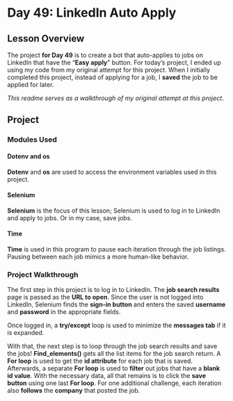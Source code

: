 # Day 49: LinkedIn Auto Apply
## Lesson Overview
The project **for Day 49** is to create a bot that auto-applies to jobs on LinkedIn that have the “**Easy apply**" button.  For today’s project, I ended up using my code from my original attempt for this project. When I initially completed this project, instead of applying for a job, I **saved** the job to be applied for later.

*This readme serves as a walkthrough of my original attempt at this project*.
## Project
### Modules Used
#### Dotenv and os
**Dotenv** and **os** are used to access the environment variables used in this project.
#### Selenium
**Selenium** is the focus of this lesson; Selenium is used to log in to LinkedIn and apply to jobs. Or in my case, save jobs.
#### Time
**Time** is used in this program to pause each iteration through the job listings. Pausing between each job mimics a more human-like behavior.
### Project Walkthrough
The first step in this project is to log in to LinkedIn. The **job search results** page is passed as the **URL to open**. Since the user is not logged into LinkedIn, Selenium finds the **sign-in button** and enters the saved **username** and **password** in the appropriate fields.

Once logged in, a **try/except** loop is used to minimize the **messages tab** if it is expanded.

With that, the next step is to loop through the job search results and save the jobs! **Find_elements()** gets all the list items for the job search return. A **For loop** is used to get the **id attribute** for each job that is saved. Afterwards, a separate **For loop** is used to **filter** out jobs that have a **blank id value**. With the necessary data, all that remains is to click the **save button** using one last **For loop**. For one additional challenge, each iteration also **follows** the **company** that posted the job.